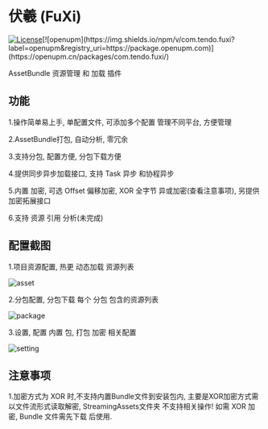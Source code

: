 # 伏羲 (FuXi) 

[![License](https://img.shields.io/github/license/mistletoeKANO/fuxi)]([https://github.com/tuyoogame/YooAsset/blob/master/LICENSE](https://github.com/mistletoeKANO/fuxi-example/blob/main/LICENSE))[![openupm](https://img.shields.io/npm/v/com.tendo.fuxi?label=openupm&registry_uri=https://package.openupm.com)](https://openupm.cn/packages/com.tendo.fuxi/)

AssetBundle 资源管理 和 加载 插件

## 功能 
1.操作简单易上手, 单配置文件, 可添加多个配置 管理不同平台, 方便管理

2.AssetBundle打包, 自动分析, 零冗余

3.支持分包, 配置方便, 分包下载方便

4.提供同步异步加载接口, 支持 Task 异步 和协程异步

5.内置 加密, 可选 Offset 偏移加密, XOR 全字节 异或加密(查看注意事项), 另提供 加密拓展接口

6.支持 资源 引用 分析(未完成)

## 配置截图

1.项目资源配置, 热更 动态加载 资源列表

![asset](https://user-images.githubusercontent.com/33541704/173237430-d204dbb2-2ff6-441b-b28b-126b09cf3ce5.png)

2.分包配置, 分包下载 每个 分包 包含的资源列表

![package](https://user-images.githubusercontent.com/33541704/173237445-e6782f72-926e-4f22-b5fc-c6271f25099f.png)

3.设置, 配置 内置 包, 打包 加密 相关配置

![setting](https://user-images.githubusercontent.com/33541704/173237455-789474a5-58a4-40b7-af7e-7df389052b35.png)

## 注意事项

1.加密方式为 XOR 时,不支持内置Bundle文件到安装包内, 主要是XOR加密方式需以文件流形式读取解密, StreamingAssets文件夹 不支持相关操作! 如需 XOR 加密, Bundle 文件需先下载 后使用.

